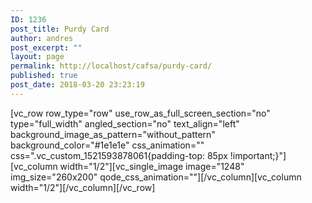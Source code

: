 ```yaml
---
ID: 1236
post_title: Purdy Card
author: andres
post_excerpt: ""
layout: page
permalink: http://localhost/cafsa/purdy-card/
published: true
post_date: 2018-03-20 23:23:19
---
```

[vc_row row_type="row" use_row_as_full_screen_section="no" type="full_width" angled_section="no" text_align="left" background_image_as_pattern="without_pattern" background_color="#1e1e1e" css_animation="" css=".vc_custom_1521593878061{padding-top: 85px !important;}"][vc_column width="1/2"][vc_single_image image="1248" img_size="260x200" qode_css_animation=""][/vc_column][vc_column width="1/2"][/vc_column][/vc_row]